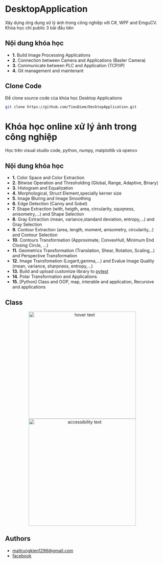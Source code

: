 # DesktopApplication
Xây dựng ứng dụng xử lý ảnh trong công nghiệp với C#, WPF and EmguCV.
Khóa học chỉ public 3 bài đầu tiên
## Nội dung khóa học
- **1.** Build Image Processing Applications
- **2.** Connection between Camera and Applications (Basler Camera)
- **3.** Communicate between PLC and Application (TCP/IP)
- **4.** Git management and maintenant
## Clone Code
Để clone source code của khóa học Desktop Applications
```bash
git clone https://github.com/TieuDiem/DesktopApplication.git
```
# Khóa học online xử lý ảnh trong công nghiệp
Học trên visual studio code, python, numpy, matplotlib và opencv 
## Nội dung khóa học
- **1.** Color Space and Color Extraction
- **2.** Bitwise Operation and Thresholding (Global, Range, Adaptive, Binary)
- **3.** Histogram and Equalization
- **4.** Morphological, Struct Element,specially kerner size
- **5.** Image Bluring and Image Smoothing
- **6.** Edge Detection (Canny and Sobel)
- **7.** Shape Extraction (with, heigth, area, circularity, squqness, anisometry,...) and Shape Selection
- **8.** Gray Extraction (mean, variance,standard deviation, entropy,...) and Gray Selection
- **9.** Contour Extraction (area, length, moment, anisometry, circularity,..) and Contour Selection
- **10.** Contours Transformation (Approximate, ConvexHull, Minimum End Closing Circle, ...)
- **11.** Geometrics Transformation (Translation, Shear, Rotation, Scaling,..) and Perspective Transformation 
- **12.** Image Transfomation (Logarit,gamma,...) and Evalue Image Quality (mean, variance, sharpness, entropy,...)
- **13.** Build and upload customize library to [pytest](https://test.pypi.org/)
- **14.** Polar Transformation and Applications
- **15.** [Python] Class and OOP, map, interable and application, Recursive and applications

## Class 
<p align="center">
  <img src="image/class1" width="350" title="hover text">
  <img src="your_relative_path_here_number_2_large_name" width="350" alt="accessibility text">
</p>


## Authors
- [maitrungkien1296@gmail.com](maitrungkien1296@gmail.com)
- [facebook](https://www.facebook.com/thanhvancongchua/)
